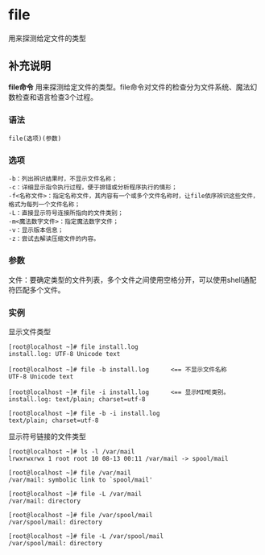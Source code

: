 file
===

用来探测给定文件的类型

## 补充说明

**file命令** 用来探测给定文件的类型。file命令对文件的检查分为文件系统、魔法幻数检查和语言检查3个过程。

###  语法

```
file(选项)(参数)
```

###  选项

```
-b：列出辨识结果时，不显示文件名称；
-c：详细显示指令执行过程，便于排错或分析程序执行的情形；
-f<名称文件>：指定名称文件，其内容有一个或多个文件名称时，让file依序辨识这些文件，格式为每列一个文件名称；
-L：直接显示符号连接所指向的文件类别；
-m<魔法数字文件>：指定魔法数字文件；
-v：显示版本信息；
-z：尝试去解读压缩文件的内容。
```

###  参数

文件：要确定类型的文件列表，多个文件之间使用空格分开，可以使用shell通配符匹配多个文件。

###  实例

显示文件类型

```
[root@localhost ~]# file install.log
install.log: UTF-8 Unicode text

[root@localhost ~]# file -b install.log      <== 不显示文件名称
UTF-8 Unicode text

[root@localhost ~]# file -i install.log      <== 显示MIME类别。
install.log: text/plain; charset=utf-8

[root@localhost ~]# file -b -i install.log
text/plain; charset=utf-8
```

显示符号链接的文件类型

```
[root@localhost ~]# ls -l /var/mail
lrwxrwxrwx 1 root root 10 08-13 00:11 /var/mail -> spool/mail

[root@localhost ~]# file /var/mail
/var/mail: symbolic link to `spool/mail'

[root@localhost ~]# file -L /var/mail
/var/mail: directory

[root@localhost ~]# file /var/spool/mail
/var/spool/mail: directory

[root@localhost ~]# file -L /var/spool/mail
/var/spool/mail: directory
```


<!-- Linux命令行搜索引擎：https://jaywcjlove.github.io/linux-command/ -->